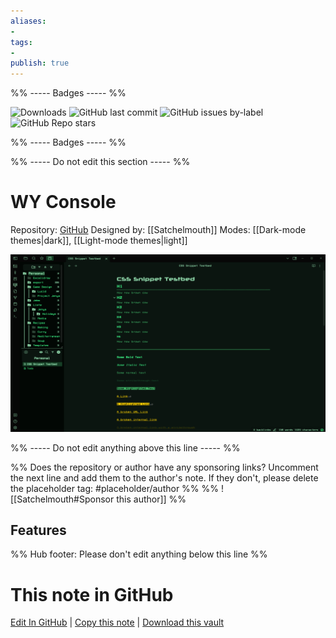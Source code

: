 ```yaml
---
aliases:
- 
tags: 
- 
publish: true
---
```


%% ----- Badges ----- %%

![Downloads](https://img.shields.io/badge/downloads-2694-573E7A?style=for-the-badge&logo=)
![GitHub last commit](https://img.shields.io/github/last-commit/Satchelmouth/Obsidian-Theme-WYConsole?color=573E7A&label=last%20update&logo=github&style=for-the-badge)
![GitHub issues by-label](https://img.shields.io/github/issues/Satchelmouth/Obsidian-Theme-WYConsole/help%20wanted?color=573E7A&logo=github&style=for-the-badge) 
![GitHub Repo stars](https://img.shields.io/github/stars/Satchelmouth/Obsidian-Theme-WYConsole?color=573E7A&logo=github&style=for-the-badge)

%% ----- Badges ----- %%

%% ----- Do not edit this section ----- %%

# WY Console

Repository: [GitHub](https://github.com/Satchelmouth/Obsidian-Theme-WYConsole)
Designed by: [[Satchelmouth]]
Modes: [[Dark-mode themes|dark]], [[Light-mode themes|light]]



![screenshot](https://github.com/Satchelmouth/Obsidian-Theme-WYConsole/raw/HEAD/WYConsole_Store_Screenshot.png)

%% ----- Do not edit anything above this line ----- %% 

%% Does the repository or author have any sponsoring links? Uncomment the next line and add them to the author's note. If they don't, please delete the placeholder tag: #placeholder/author %%
%% ![[Satchelmouth#Sponsor this author]] %%


## Features



%% Hub footer: Please don't edit anything below this line %%

# This note in GitHub

<span class="git-footer">[Edit In GitHub](https://github.dev/obsidian-community/obsidian-hub/blob/main/02%20-%20Community%20Expansions/02.05%20All%20Community%20Expansions/Themes/WY%20Console.md "git-hub-edit-note") | [Copy this note](https://raw.githubusercontent.com/obsidian-community/obsidian-hub/main/02%20-%20Community%20Expansions/02.05%20All%20Community%20Expansions/Themes/WY%20Console.md "git-hub-copy-note") | [Download this vault](https://github.com/obsidian-community/obsidian-hub/archive/refs/heads/main.zip "git-hub-download-vault") </span>
